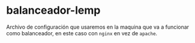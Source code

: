 # balanceador-lemp

Archivo de configuración que usaremos en la maquina que va a funcionar como balanceador, en este caso con `nginx` en vez de `apache`.